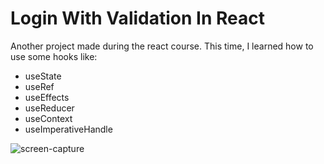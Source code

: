 # Login With Validation In React
 Another project made during the react course. This time, I learned how to use some hooks like:
 <ul>
  <li>useState</li>
  <li>useRef</li>
  <li>useEffects</li>
  <li>useReducer</li>  
  <li>useContext</li>
  <li>useImperativeHandle</li>
 </ul>

![screen-capture](https://user-images.githubusercontent.com/71520936/210275961-89f1c05d-27f5-42b5-80bd-646b728eefa0.gif)
